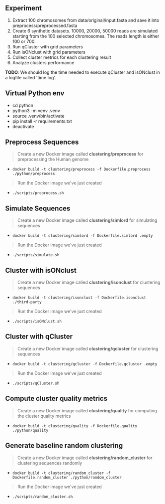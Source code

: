 ## Experiment

1. Extract 100 chromosomes from data/original/input.fasta and save it into preprocess/preprocessed.fasta
2. Create 6 synthetic datasets. 10000, 20000, 50000 reads are simulated starting from the 100 selected chromosomes. The reads length is either 100 or 700.
3. Run qCluster with grid parameters
4. Run isONclust with grid parameters
5. Collect cluster metrics for each clustering result
6. Analyze clusters performance

**TODO**: We should log the time needed to execute qCluster and isONclust in a logfile called 'time.log'.

## Virtual Python env

- cd python
- python3 -m venv .venv
- source .venv/bin/activate
- pip install -r requirements.txt
- deactivate

## Preprocess Sequences

> Create a new Docker image called **clustering/preprocess** for preprocessing the Human genome

- `docker build -t clustering/preprocess -f Dockerfile.preprocess ./python/preprocess`

> Run the Docker image we've just created

- `./scripts/preprocess.sh`

## Simulate Sequences

> Create a new Docker image called **clustering/simlord** for simulating sequences

- `docker build -t clustering/simlord -f Dockerfile.simlord .empty`

> Run the Docker image we've just created

- `./scripts/simulate.sh`

## Cluster with isONclust

> Create a new Docker image called **clustering/isonclust** for clustering sequences

- `docker build -t clustering/isonclust -f Dockerfile.isonclust ./third-party`

> Run the Docker image we've just created

- `./scripts/isONclust.sh`

## Cluster with qCluster

> Create a new Docker image called **clustering/qcluster** for clustering sequences

- `docker build -t clustering/qcluster -f Dockerfile.qcluster .empty`

> Run the Docker image we've just created

- `./scripts/qCluster.sh`

## Compute cluster quality metrics

> Create a new Docker image called **clustering/quality** for computing the cluster quality metrics

- `docker build -t clustering/quality -f Dockerfile.quality ./python/quality`

## Generate baseline random clustering

> Create a new Docker image called **clustering/random_cluster** for clustering sequences randomly

- `docker build -t clustering/random_cluster -f Dockerfile.random_cluster ./python/random_cluster`

> Run the Docker image we've just created

- `./scripts/random_cluster.sh`
